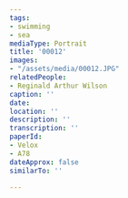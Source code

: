 ```yaml
---
tags:
- swimming
- sea
mediaType: Portrait
title: '00012'
images:
- "/assets/media/00012.JPG"
relatedPeople:
- Reginald Arthur Wilson
caption: ''
date: 
location: ''
description: ''
transcription: ''
paperId:
- Velox
- A78
dateApprox: false
similarTo: ''

---
```

